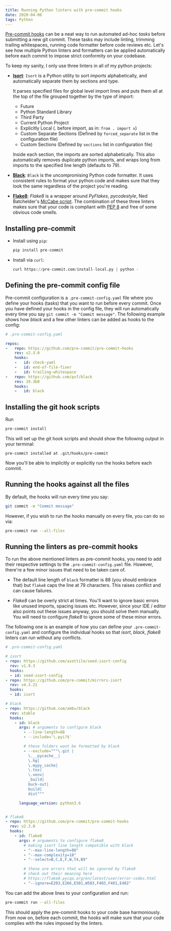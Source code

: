 ```yaml
---
title: Running Python linters with pre-commit hooks
date: 2020-04-06
tags: Python
---
```


[Pre-commit hooks](https://pre-commit.com/#introduction) can be a neat way to run
automated ad-hoc *tasks* before submitting a new git commit. These tasks may include
linting, trimming trailing whitespaces, running code formatter before code reviews etc.
Let's see how multiple Python linters and formatters can be applied automatically before
each commit to impose strict conformity on your codebase.

To keep my sanity, I only use three linters in all of my python projects:

* **[Isort](https://github.com/timothycrosley/isort)**: `Isort` is a Python utility to
sort *imports* alphabetically, and automatically separate them by sections and type.

    It parses specified files for global level import lines and puts them all at the top
    of the file grouped together by the type of import:

    - Future
    - Python Standard Library
    - Third Party
    - Current Python Project
    - Explicitly Local (. before import, as in: `from . import x`)
    - Custom Separate Sections (Defined by `forced_separate` list in the configuration
    file)
    - Custom Sections (Defined by `sections` list in configuration file)

    Inside each section, the imports are sorted alphabetically. This also automatically
    removes duplicate python imports, and wraps long from imports to the specified line
    length (defaults to 79).

* **[Black](https://github.com/psf/black)**: `Black` is the uncompromising Python code
formatter. It uses consistent rules to format your python code and makes sure that they
look the same regardless of the project you're reading.

* **[Flake8](https://github.com/PyCQA/flake8)**: *Flake8* is a wrapper around
*PyFlakes*, *pycodestyle*,
Ned Batchelder's [McCabe script](https://github.com/PyCQA/mccabe). The combination of
these three linters makes sure that your code is compliant with
[PEP 8](https://www.python.org/dev/peps/pep-0008/) and free of some obvious code smells.

## Installing pre-commit

* Install using `pip`:

    ```python
    pip install pre-commit
    ```

* Install via `curl`:

    ```python
    curl https://pre-commit.com/install-local.py | python -
    ```

## Defining the pre-commit config file

Pre-commit configuration is a `.pre-commit-config.yaml` file where you define your hooks
(tasks) that you want to run before every commit. Once you have defined your hooks in
the config file, they will run automatically every time you say `git commit -m "Commit
message"`. The following example shows how *black* and a few other linters can be added
as hooks to the config:

```yaml
# .pre-commit-config.yaml

repos:
-   repo: https://github.com/pre-commit/pre-commit-hooks
    rev: v2.3.0
    hooks:
    -   id: check-yaml
    -   id: end-of-file-fixer
    -   id: trailing-whitespace
-   repo: https://github.com/psf/black
    rev: 19.3b0
    hooks:
    -   id: black
```

## Installing the git hook scripts

Run

```bash
pre-commit install
```

This will set up the git hook scripts and should show the following output in your
terminal:

```
pre-commit installed at .git/hooks/pre-commit
```

Now you'll be able to implicitly or explicitly run the hooks before each commit.

## Running the hooks against all the files

By default, the hooks will run every time you say:

```bash
git commit -m "Commit message"
```

However, if you wish to run the hooks manually on every file, you can do so via:

```bash
pre-commit run --all-files
```

## Running the linters as pre-commit hooks

To run the above mentioned linters as pre-commit hooks, you need to add their respective
settings to the `.pre-commit-config.yaml` file. However, there're a few minor issues
that need to be taken care of.

* The default line length of `black` formatter is 88 (you should embrace that) but
`flake8` caps the line at 79 characters. This raises conflict and can cause failures.

* *Flake8* can be overly strict at times. You'll want to ignore basic errors like unused
imports, spacing issues etc. However, since your IDE / editor also points out these
issues anyway, you should solve them manually. You will need to configure *flake8* to
ignore some of these minor errors.

The following one is an example of how you can define your `.pre-commit-config.yaml` and
configure the individual hooks so that *isort*, *black*, *flake8* linters can run
without any conflicts.

```yaml
# .pre-commit-config.yaml

# isort
- repo: https://github.com/asottile/seed-isort-config
  rev: v1.9.3
  hooks:
  - id: seed-isort-config
- repo: https://github.com/pre-commit/mirrors-isort
  rev: v4.3.21
  hooks:
  - id: isort

# black
- repo: https://github.com/ambv/black
  rev: stable
  hooks:
    - id: black
      args: # arguments to configure black
        - --line-length=88
        - --include='\.pyi?$'

        # these folders wont be formatted by black
        - --exclude="""\.git |
          \.__pycache__|
          \.hg|
          \.mypy_cache|
          \.tox|
          \.venv|
          _build|
          buck-out|
          build|
          dist"""

      language_version: python3.6


# flake8
- repo: https://github.com/pre-commit/pre-commit-hooks
  rev: v2.3.0
  hooks:
    - id: flake8
      args: # arguments to configure flake8
        # making isort line length compatible with black
        - "--max-line-length=88"
        - "--max-complexity=18"
        - "--select=B,C,E,F,W,T4,B9"

        # these are errors that will be ignored by flake8
        # check out their meaning here
        # https://flake8.pycqa.org/en/latest/user/error-codes.html
        - "--ignore=E203,E266,E501,W503,F403,F401,E402"
```

You can add the above lines to your configuration and run:

```bash
pre-commit run --all-files
```

This should apply the pre-commit hooks to your code base harmoniously. From now on,
before each commit, the hooks will make sure that your code complies with the rules
imposed by the linters.
